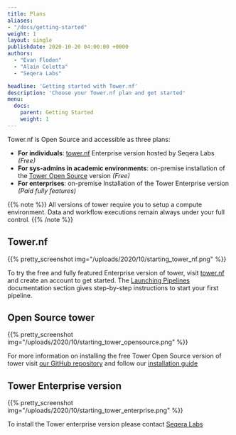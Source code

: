 ```yaml
---
title: Plans
aliases:
- "/docs/getting-started"
weight: 1
layout: single
publishdate: 2020-10-20 04:00:00 +0000
authors:
  - "Evan Floden"
  - "Alain Coletta"
  - "Seqera Labs"

headline: 'Getting started with Tower.nf'
description: 'Choose your Tower.nf plan and get started'
menu:
  docs:
    parent: Getting Started
    weight: 1
---
```


Tower.nf is Open Source and accessible as three plans:

  * **For individuals**: [tower.nf](https://tower.nf) Enterprise version hosted by Seqera Labs _(Free)_
  * **For sys-admins in academic environments**: on-premise installation of the [Tower Open Source](https://github.com/seqeralabs/nf-tower) version _(Free)_
  * **For enterprises**: on-premise Installation of the Tower Enterprise version _(Paid fully features)_

{{% note %}}
All versions of tower require you to setup a compute environment. Data and workflow executions remain always under your full control.
{{% /note %}}

## Tower.nf

{{% pretty_screenshot img="/uploads/2020/10/starting_tower_nf.png" %}}

To try the free and fully featured Enterprise version of tower, visit [tower.nf](https://tower.nf/login) and create an account to get started. The [Launching Pipelines](/docs/launch/) documentation section gives step-by-step instructions to start your first pipeline.

## Open Source tower

{{% pretty_screenshot img="/uploads/2020/10/starting_tower_opensource.png" %}}

For more information on installing the free Tower Open Source version of tower visit [our GitHub repository](https://github.com/seqeralabs/nf-tower) and follow our [installation guide](docs/getting-started/system-deployment/)

## Tower Enterprise version

{{% pretty_screenshot img="/uploads/2020/10/starting_tower_enterprise.png" %}}

To install the Tower enterprise version please contact [Seqera Labs](https://seqeralabs.io)
